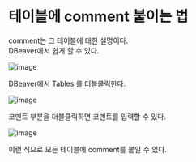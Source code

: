 # 테이블에 comment 붙이는 법

comment는 그 테이블에 대한 설명이다.  
DBeaver에서 쉽게 할 수 있다. 

![image](https://github.com/profkim2000/reskill2024/assets/162937223/e4ae9e40-3e09-47c2-af93-b655ddf1fc29)

DBeaver에서 Tables 를 더블클릭한다.

![image](https://github.com/profkim2000/reskill2024/assets/162937223/dc76d484-e9f2-495f-9c23-0fade12cfed9)

코멘트 부분을 더블클릭하면 코멘트를 입력할 수 있다.

![image](https://github.com/profkim2000/reskill2024/assets/162937223/f9269a51-810c-4f29-a69d-cef12ecdf6f5)

이런 식으로 모든 테이블에 comment를 붙일 수 있다. 
